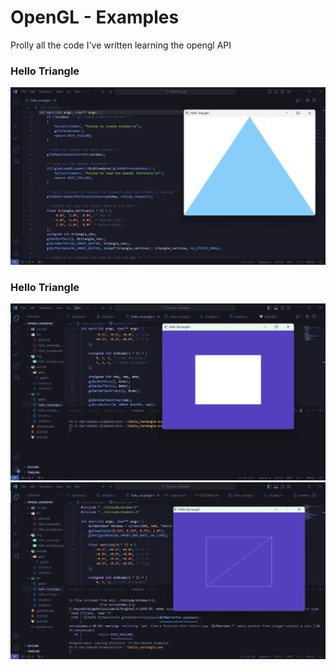 # OpenGL - Examples 
Prolly all the code I've written learning the opengl API 

### Hello Triangle 
<img src="./img/hello_triangle.png" alt="Hello Triangle!">

### Hello Triangle  
<img src="./img/hello_rectangle.png" alt="Hello Rectangle!">
<img src="./img/hello_rectangle_wireframe.png" alt="Hello Rectangle!">
